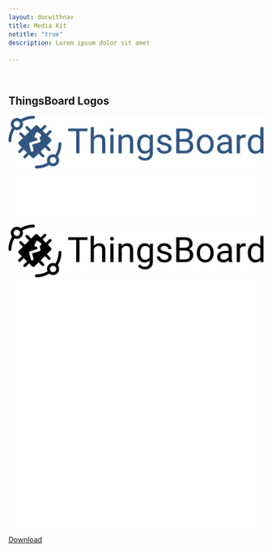 ```yaml
---
layout: docwithnav
title: Media Kit
notitle: "true"
description: Lorem ipsum dolor sit amet

---
```


<br/>

## ThingsBoard Logos

<div class="mediakit-logos">
    <div class="mediakit-logo">
        <div class="logo-container logo-blue">
            <img src="/images/thingsboard_with_title_blue.svg">
        </div>    
    </div>
    <div class="mediakit-logo">
        <div class="logo-container logo-white">
            <img src="/images/thingsboard_with_title_white.svg">
        </div>    
    </div>
    <div class="mediakit-logo">
        <div class="logo-container logo-black">
            <img src="/images/thingsboard_with_title_black.svg">
        </div>
    </div>
</div>

<div class="mediakit-block">
    <div>
        <a class="button accent" href="ThingsBoard_Logos.zip" target="_blank"><img src="/images/thingsboard_min_white.svg">Download</a>
    </div>     
</div>

<br/>
<br/>

